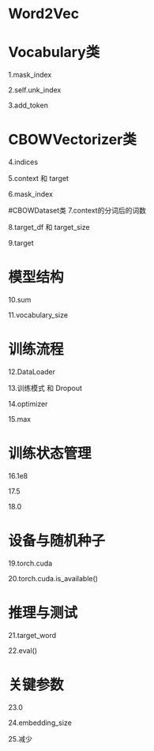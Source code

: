 # Word2Vec

# Vocabulary类
1.mask_index

2.self.unk_index

3.add_token

# CBOWVectorizer类
4.indices

5.context 和 target

6.mask_index

#CBOWDataset类 
7.context的分词后的词数

8.target_df 和 target_size

9.target

# 模型结构
10.sum

11.vocabulary_size

# 训练流程
12.DataLoader

13.训练模式 和 Dropout

14.optimizer

15.max

# 训练状态管理
16.1e8

17.5

18.0

# 设备与随机种子
19.torch.cuda

20.torch.cuda.is_available()

# 推理与测试
21.target_word

22.eval()

# 关键参数
23.0

24.embedding_size

25.减少
